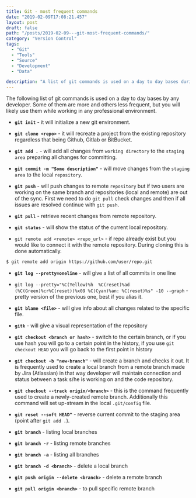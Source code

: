 ```yaml
---
title: Git - most frequent commands
date: "2019-02-09T17:08:21.457"
layout: post
draft: false
path: "/posts/2019-02-09---git-most-frequent-commands/"
category: "Version Control"
tags:
  - "Git"
  - "Tools"
  - "Source"
  - "Development"
  - "Data"

description: "A list of git commands is used on a day to day bases during development, some of them are more and others less frequent, but you will likely use them while working in any professional environment."
---
```


The following list of git commands is used on a day to day bases by any developer. Some of them are more and others less frequent, but you will likely use them while working in any professional environment.

- **`git init`** - it will initialize a new git environment. 

- **`git clone <repo>`** - it will recreate a project from the existing repository <url> regardless that being Github, Gitlab or BitBucket.

- **`git add .`** - will add all changes from `working directory` to the `staging area` preparing all changes for committing.

- **`git commit -m "Some description"`** - will move changes from the `staging area` to the local `repository`.

- **`git push`** - will push changes to remote `repository` but if two users are working on the same branch and repositories (local and remote) are out of the sync. First we need to do `git pull` check changes and then if all issues are resolved continue with `git push`.  

- **`git pull`** - retrieve recent changes from remote repository.

- **`git status`** - will show the status of the current local repository.


- `git remote add <remote> <repo_url>` - if repo already exist but you would like to connect it with the remote repository. During cloning this is done automatically.   
```bash 
$ git remote add origin https://github.com/user/repo.git
```

- **`git log --pretty=oneline`** - will give a list of all commits in one line

- `git log --pretty="%C(Yellow)%h  %C(reset)%ad (%C(Green)%cr%C(reset))%x09 %C(Cyan)%an: %C(reset)%s" -10 --graph` - pretty version of the previous one, best if you alias it.

- **`git blame <file>`** - will give info about all changes related to the specific file. 

- **`gitk`** - will give a visual representation of the repository 

- **`git checkout <branch or hash>`** - switch to the certain branch, or if you use hash you will go to a certain point in the history, if you use `git checkout HEAD` you will go back to the first point in history 

- **`git checkout -b "new-branch"`** - will create a branch and checks it out. It is frequently used to create a local branch from a remote branch made by Jira (Atlassian) in that way developer will maintain connection and status between a task s/he is working on and the code repository. 

- **`git checkout --track origin/<branch>`** - this is the command frequently used to create a newly-created remote branch. Additionally this command will set up-stream in the local `.git/config` file.

- **`git reset --soft HEAD^`** - reverse current commit to the staging area (point after `git add .`). 

- **`git branch`** - listing local branches

- **`git branch -r`** - listing remote branches 

- **`git branch -a`** - listing all branches 

- **`git branch -d <branch>`** - delete a local branch

- **``git push origin --delete <branch>``** - delete a remote branch

- **`git pull origin <branch>`** - to pull specific remote branch



